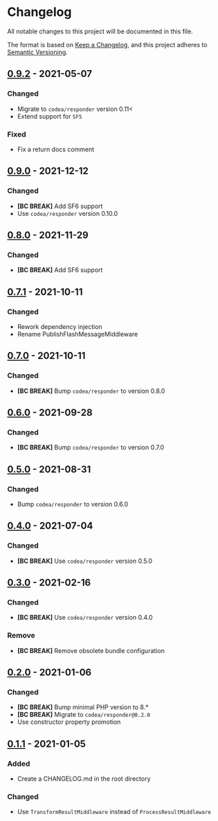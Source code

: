 # Changelog
All notable changes to this project will be documented in this file.

The format is based on [Keep a Changelog](https://keepachangelog.com/en/1.0.0/),
and this project adheres to [Semantic Versioning](https://semver.org/spec/v2.0.0.html).

## [0.9.2] - 2021-05-07

### Changed
- Migrate to `codea/responder` version 0.11<
- Extend support for `SF5`

### Fixed
- Fix a return docs comment

## [0.9.0] - 2021-12-12

### Changed
- **[BC BREAK]** Add SF6 support
- Use `codea/responder` version 0.10.0

## [0.8.0] - 2021-11-29

### Changed
- **[BC BREAK]** Add SF6 support

## [0.7.1] - 2021-10-11

### Changed
- Rework dependency injection
- Rename PublishFlashMessageMiddleware

## [0.7.0] - 2021-10-11

### Changed
- **[BC BREAK]** Bump `codea/responder` to version 0.8.0

## [0.6.0] - 2021-09-28

### Changed
- **[BC BREAK]** Bump `codea/responder` to version 0.7.0

## [0.5.0] - 2021-08-31

### Changed
- Bump `codea/responder` to version 0.6.0

## [0.4.0] - 2021-07-04

### Changed
- **[BC BREAK]** Use `codea/responder` version 0.5.0

## [0.3.0] - 2021-02-16

### Changed
- **[BC BREAK]** Use `codea/responder` version 0.4.0

### Remove
- **[BC BREAK]** Remove obsolete bundle configuration

## [0.2.0] - 2021-01-06

### Changed
- **[BC BREAK]** Bump minimal PHP version to 8.*
- **[BC BREAK]** Migrate to `codea/responder@0.2.0`
- Use constructor property promotion

## [0.1.1] - 2021-01-05

### Added
- Create a CHANGELOG.md in the root directory 

### Changed
- Use `TransformResultMiddleware` instead of `ProcessResultMiddleware`

[Unreleased]: https://github.com/codea/symfony-responder-bundle/compare/v0.9.2...HEAD
[0.9.2]: https://github.com/codea/symfony-responder-bundle/releases/tag/v0.9.2
[0.9.0]: https://github.com/codea/symfony-responder-bundle/releases/tag/v0.9.0
[0.8.0]: https://github.com/codea/symfony-responder-bundle/releases/tag/v0.8.0
[0.7.1]: https://github.com/codea/symfony-responder-bundle/releases/tag/v0.7.1
[0.7.0]: https://github.com/codea/symfony-responder-bundle/releases/tag/v0.7.0
[0.6.0]: https://github.com/codea/symfony-responder-bundle/releases/tag/v0.6.0
[0.5.0]: https://github.com/codea/symfony-responder-bundle/releases/tag/v0.5.0
[0.4.0]: https://github.com/codea/symfony-responder-bundle/releases/tag/v0.4.0
[0.3.0]: https://github.com/codea/symfony-responder-bundle/releases/tag/v0.3.0
[0.2.0]: https://github.com/codea/symfony-responder-bundle/releases/tag/v0.2.0
[0.1.1]: https://github.com/codea/symfony-responder-bundle/releases/tag/v0.1.1
